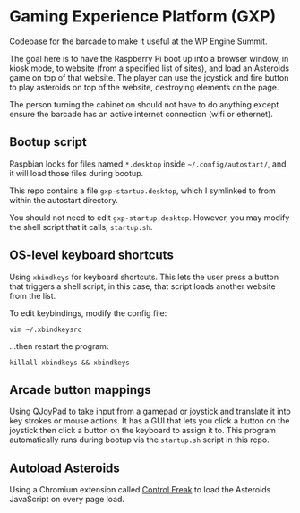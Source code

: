 # Gaming Experience Platform (GXP)

Codebase for the barcade to make it useful at the WP Engine Summit.

The goal here is to have the Raspberry Pi boot up into a browser window, in kiosk mode, to website (from a specified list of sites), and load an Asteroids game on top of that website. The player can use the joystick and fire button to play asteroids on top of the website, destroying elements on the page.

The person turning the cabinet on should not have to do anything except ensure the barcade has an active internet connection (wifi or ethernet).

## Bootup script
Raspbian looks for files named `*.desktop` inside `~/.config/autostart/`, and it will load those files during bootup.

This repo contains a file `gxp-startup.desktop`, which I symlinked to from within the autostart directory.

You should not need to edit `gxp-startup.desktop`. However, you may modify the shell script that it calls, `startup.sh`.

## OS-level keyboard shortcuts
Using `xbindkeys` for keyboard shortcuts. This lets the user press a button that triggers a shell script; in this case, that script loads another website from the list.

To edit keybindings, modify the config file:

```shell
vim ~/.xbindkeysrc
```

...then restart the program:

```shell
killall xbindkeys && xbindkeys
```

## Arcade button mappings
Using [QJoyPad](http://qjoypad.sourceforge.net/) to take input from a gamepad or joystick and translate it into key strokes or mouse actions. It has a GUI that lets you click a button on the joystick then click a button on the keyboard to assign it to. This program automatically runs during bootup via the `startup.sh` script in this repo.

## Autoload Asteroids
Using a Chromium extension called [Control Freak](https://chrome.google.com/webstore/detail/control-freak/jgnchehlaggacipokckdlbdemfeohdhc?hl=en) to load the Asteroids JavaScript on every page load.
